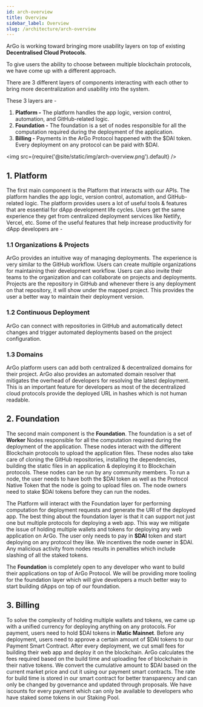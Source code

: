 ```yaml
---
id: arch-overview
title: Overview
sidebar_label: Overview
slug: /architecture/arch-overview
---
```


ArGo is working toward bringing more usability layers on top of existing **Decentralised Cloud Protocols**.
<p>To give users the ability to choose between multiple blockchain protocols, we have come up with a different approach.</p>
<p>There are 3 different layers of components interacting with each other to bring more decentralization and usability into the system. </p>

These 3 layers are -

1. **Platform -** The platform handles the app logic, version control, automation, and GitHub-related logic.
2. **Foundation -** The foundation is a set of nodes responsible for all the computation required during the deployment of the application.
3. **Billing -** Payments in the ArGo Protocol happened with the $DAI token. Every deployment on any protocol can be paid with $DAI.

<img src={require('@site/static/img/arch-overview.png').default} />

## 1. Platform

The first main component is the Platform that interacts with our APIs. The platform handles the app logic, version control, automation, and GitHub-related logic. The platform provides users a lot of useful tools & features that are essential for dApp development life cycles. Users get the same experience they get from centralized deployment services like Netlify, Vercel, etc. Some of the useful features that help increase productivity for dApp developers are -

### 1.1 Organizations & Projects 
ArGo provides an intuitive way of managing deployments. The experience is very similar to the GitHub workflow. Users can create multiple organizations for maintaining their development workflow. Users can also invite their teams to the organization and can collaborate on projects and deployments. Projects are the repository in GitHub and whenever there is any deployment on that repository, it will show under the mapped project. This provides the user a better way to maintain their deployment version.

### 1.2 Continuous Deployment 
ArGo can connect with repositories in GitHub and automatically detect changes and trigger automated deployments based on the project configuration.

### 1.3 Domains 
ArGo platform users can add both centralized & decentralized domains for their project. ArGo also provides an automated domain resolver
that mitigates the overhead of developers for resolving the latest deployment. This is an important feature for developers as most of the decentralized cloud protocols provide the deployed URL in hashes which is not human readable.

## 2. Foundation

The second main component is the **Foundation**. The foundation is a set of **Worker** Nodes responsible for all the computation required during the deployment of the application. These nodes interact with the different Blockchain protocols to upload the application files. These nodes also take care of cloning the GitHub repositories, installing the dependencies, building the static files in an application & deploying it to Blockchain protocols. These nodes can be run by any community members. To run a node, the user needs to have both the $DAI token as well as the Protocol Native Token that the node is going to upload files on. The node owners need to
stake $DAI tokens before they can run the nodes.

The Platform will interact with the Foundation layer for performing computation for deployment requests and generate the URI of the deployed app. The best thing about the foundation layer is that it can support not just one but multiple protocols for deploying a web app. This way we mitigate the issue of holding multiple wallets and tokens for deploying any web application on ArGo. The user only needs to pay in **$DAI** token and start deploying on any protocol they like. We incentives the node owner in $DAI. Any malicious activity from nodes results in penalties which include slashing of all the staked tokens.

The **Foundation** is completely open to any developer who want to build their applications on top of ArGo Protocol. We will be providing more tooling for the foundation layer which will give developers a much better way to start building dApps on top of our foundation.

## 3. Billing

To solve the complexity of holding multiple wallets and tokens, we came up with a unified currency for deploying anything on any protocols. For payment, users need to hold $DAI tokens in **Matic Mainnet**. Before any deployment, users need to approve a certain amount of $DAI tokens to our Payment Smart Contract. After every deployment, we cut small fees for building their web app and deploy it on the blockchain. ArGo calculates the fees required based on the build time and uploading fee of blockchain in their native tokens. We convert the cumulative amount to $DAI based on the current market price and cut it using our payment smart contracts. The rate for build time is stored in our smart contract for better transparency and can only be changed by governance and updated through proposals. We have  iscounts for every payment which can only be available to developers who have staked some tokens in our Staking Pool.